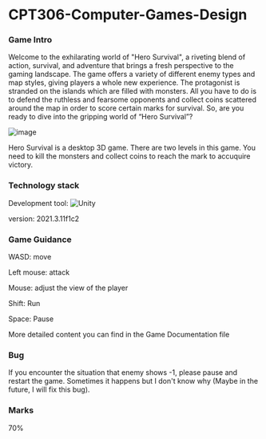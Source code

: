 # CPT306-Computer-Games-Design
### Game Intro
Welcome to the exhilarating world of "Hero Survival", a riveting blend of action, survival, and adventure that brings a fresh perspective to the gaming landscape. The game offers a variety of different enemy types and map styles, giving players a whole new experience. The protagonist is stranded on the islands which are filled with monsters. All you have to do is to defend the ruthless and fearsome opponents and collect coins scattered around the map in order to score certain marks for survival. So, are you ready to dive into the gripping world of “Hero Survival”?

![image](https://github.com/ChuanxinZhai/CPT306-Computer-Games-Design/assets/94314784/09b47290-4ba1-4af5-9da3-31b8819314ad)


Hero Survival is a desktop 3D game. There are two levels in this game. You need to kill the monsters and collect coins to reach the mark to accuquire victory. 

### Technology stack
Development tool:   ![Unity](https://img.shields.io/badge/-Unity-000000?style=flat-square&logo=unity&logoColor=white)

version: 2021.3.11f1c2   

### Game Guidance
WASD: move

Left mouse: attack

Mouse: adjust the view of the player

Shift: Run

Space: Pause

More detailed content you can find in the Game Documentation file

### Bug
If you encounter the situation that enemy shows -1, please pause and restart the game. Sometimes it happens but I don't know why (Maybe in the future, I will fix this bug). 

### Marks
70%
